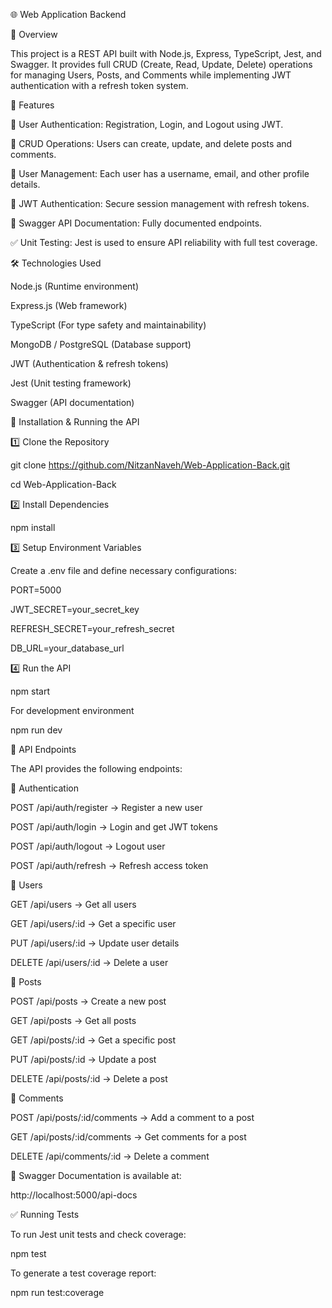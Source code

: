 🌐 Web Application Backend

📌 Overview

This project is a REST API built with Node.js, Express, TypeScript, Jest, and Swagger.
It provides full CRUD (Create, Read, Update, Delete) operations for managing Users, Posts, and Comments while implementing JWT authentication with a refresh token system.

🎯 Features

🔐 User Authentication: Registration, Login, and Logout using JWT.

📝 CRUD Operations: Users can create, update, and delete posts and comments.

👥 User Management: Each user has a username, email, and other profile details.

🔄 JWT Authentication: Secure session management with refresh tokens.

📖 Swagger API Documentation: Fully documented endpoints.

✅ Unit Testing: Jest is used to ensure API reliability with full test coverage.

🛠 Technologies Used

Node.js (Runtime environment)

Express.js (Web framework)

TypeScript (For type safety and maintainability)

MongoDB / PostgreSQL (Database support)

JWT (Authentication & refresh tokens)

Jest (Unit testing framework)

Swagger (API documentation)

🚀 Installation & Running the API

1️⃣ Clone the Repository

git clone https://github.com/NitzanNaveh/Web-Application-Back.git

cd Web-Application-Back

2️⃣ Install Dependencies

npm install

3️⃣ Setup Environment Variables

Create a .env file and define necessary configurations:

PORT=5000

JWT_SECRET=your_secret_key

REFRESH_SECRET=your_refresh_secret

DB_URL=your_database_url

4️⃣ Run the API

npm start

For development environment

npm run dev

📲 API Endpoints

The API provides the following endpoints:

🔐 Authentication

POST /api/auth/register → Register a new user

POST /api/auth/login → Login and get JWT tokens

POST /api/auth/logout → Logout user

POST /api/auth/refresh → Refresh access token

👥 Users

GET /api/users → Get all users

GET /api/users/:id → Get a specific user

PUT /api/users/:id → Update user details

DELETE /api/users/:id → Delete a user

📝 Posts

POST /api/posts → Create a new post

GET /api/posts → Get all posts

GET /api/posts/:id → Get a specific post

PUT /api/posts/:id → Update a post

DELETE /api/posts/:id → Delete a post

💬 Comments

POST /api/posts/:id/comments → Add a comment to a post

GET /api/posts/:id/comments → Get comments for a post

DELETE /api/comments/:id → Delete a comment

📖 Swagger Documentation is available at:

http://localhost:5000/api-docs

✅ Running Tests

To run Jest unit tests and check coverage:

npm test

To generate a test coverage report:

npm run test:coverage

